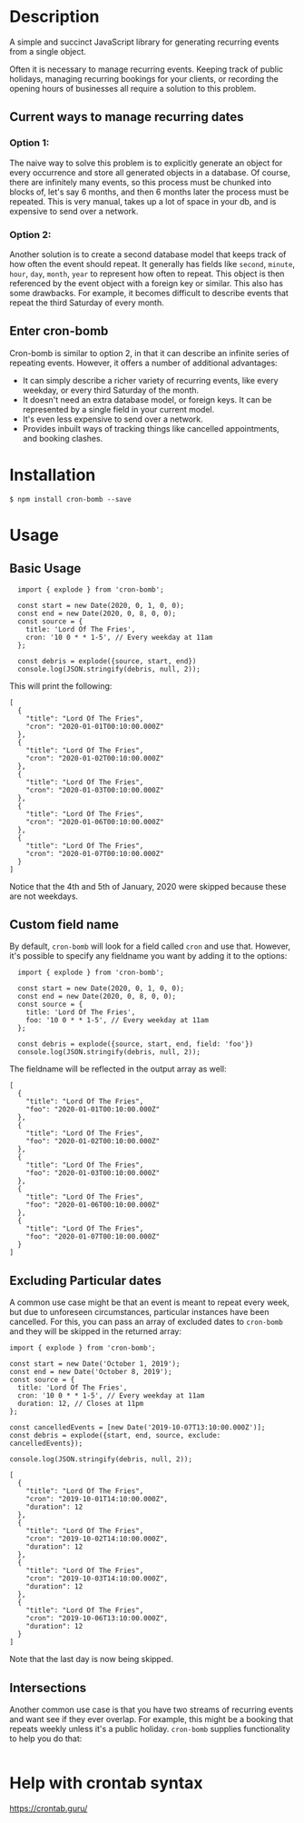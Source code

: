 # Description

A simple and succinct JavaScript library for generating recurring events from a single object.

Often it is necessary to manage recurring events. Keeping track of public holidays, managing recurring bookings for your clients, or recording the opening hours of businesses all require a solution to this problem.

## Current ways to manage recurring dates

### Option 1:
The naive way to solve this problem is to explicitly generate an object for every occurrence and store all generated objects in a database. Of course, there are infinitely many events, so this process must be chunked into blocks of, let's say 6 months, and then 6 months later the process must be repeated. This is very manual, takes up a lot of space in your db, and is expensive to send over a network.

### Option 2:
Another solution is to create a second database model that keeps track of how often the event should repeat. It generally has fields like `second`, `minute`, `hour`, `day`, `month`, `year` to represent how often to repeat. This object is then referenced by the event object with a foreign key or similar. This also has some drawbacks. For example, it becomes difficult to describe events that repeat the third Saturday of every month.

## Enter cron-bomb

Cron-bomb is similar to option 2, in that it can describe an infinite series of repeating events. However, it offers a number of additional advantages:

  - It can simply describe a richer variety of recurring events, like every weekday, or every third Saturday of the month.
  - It doesn't need an extra database model, or foreign keys. It can be represented by a single field in your current model.
  - It's even less expensive to send over a network.
  - Provides inbuilt ways of tracking things like cancelled appointments, and booking clashes.

# Installation

`$ npm install cron-bomb --save`

# Usage

## Basic Usage

```
  import { explode } from 'cron-bomb';

  const start = new Date(2020, 0, 1, 0, 0);
  const end = new Date(2020, 0, 8, 0, 0);
  const source = {
    title: 'Lord Of The Fries',
    cron: '10 0 * * 1-5', // Every weekday at 11am
  };

  const debris = explode({source, start, end})
  console.log(JSON.stringify(debris, null, 2));
```

This will print the following:

```
[
  {
    "title": "Lord Of The Fries",
    "cron": "2020-01-01T00:10:00.000Z"
  },
  {
    "title": "Lord Of The Fries",
    "cron": "2020-01-02T00:10:00.000Z"
  },
  {
    "title": "Lord Of The Fries",
    "cron": "2020-01-03T00:10:00.000Z"
  },
  {
    "title": "Lord Of The Fries",
    "cron": "2020-01-06T00:10:00.000Z"
  },
  {
    "title": "Lord Of The Fries",
    "cron": "2020-01-07T00:10:00.000Z"
  }
]
```

Notice that the 4th and 5th of January, 2020 were skipped because these are not weekdays.

## Custom field name

By default, `cron-bomb` will look for a field called `cron` and use that. However, it's possible to specify any fieldname you want by adding it to the options:

```
  import { explode } from 'cron-bomb';

  const start = new Date(2020, 0, 1, 0, 0);
  const end = new Date(2020, 0, 8, 0, 0);
  const source = {
    title: 'Lord Of The Fries',
    foo: '10 0 * * 1-5', // Every weekday at 11am
  };

  const debris = explode({source, start, end, field: 'foo'})
  console.log(JSON.stringify(debris, null, 2));

```

The fieldname will be reflected in the output array as well:

```
[
  {
    "title": "Lord Of The Fries",
    "foo": "2020-01-01T00:10:00.000Z"
  },
  {
    "title": "Lord Of The Fries",
    "foo": "2020-01-02T00:10:00.000Z"
  },
  {
    "title": "Lord Of The Fries",
    "foo": "2020-01-03T00:10:00.000Z"
  },
  {
    "title": "Lord Of The Fries",
    "foo": "2020-01-06T00:10:00.000Z"
  },
  {
    "title": "Lord Of The Fries",
    "foo": "2020-01-07T00:10:00.000Z"
  }
]
```

## Excluding Particular dates

A common use case might be that an event is meant to repeat every week, but due to unforeseen circumstances, particular instances have been cancelled. For this, you can pass an array of excluded dates to `cron-bomb` and they will be skipped in the returned array:

```
import { explode } from 'cron-bomb';

const start = new Date('October 1, 2019');
const end = new Date('October 8, 2019');
const source = {
  title: 'Lord Of The Fries',
  cron: '10 0 * * 1-5', // Every weekday at 11am
  duration: 12, // Closes at 11pm
};

const cancelledEvents = [new Date('2019-10-07T13:10:00.000Z')];
const debris = explode({start, end, source, exclude: cancelledEvents});

console.log(JSON.stringify(debris, null, 2));
```

```
[
  {
    "title": "Lord Of The Fries",
    "cron": "2019-10-01T14:10:00.000Z",
    "duration": 12
  },
  {
    "title": "Lord Of The Fries",
    "cron": "2019-10-02T14:10:00.000Z",
    "duration": 12
  },
  {
    "title": "Lord Of The Fries",
    "cron": "2019-10-03T14:10:00.000Z",
    "duration": 12
  },
  {
    "title": "Lord Of The Fries",
    "cron": "2019-10-06T13:10:00.000Z",
    "duration": 12
  }
]
```

Note that the last day is now being skipped.

## Intersections

Another common use case is that you have two streams of recurring events and want see if they ever overlap. For example, this might be a booking that repeats weekly unless it's a public holiday. `cron-bomb` supplies functionality to help you do that:

```

```

# Help with crontab syntax

https://crontab.guru/
